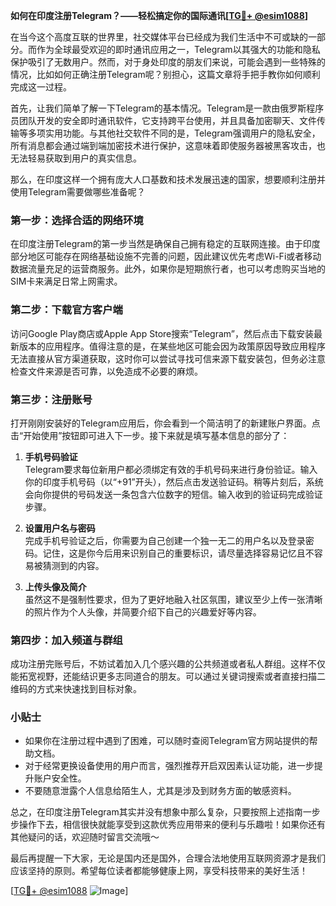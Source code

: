 **如何在印度注册Telegram？——轻松搞定你的国际通讯[[TG💪+ @esim1088](https://t.me/s/esim1088)]**

在当今这个高度互联的世界里，社交媒体平台已经成为我们生活中不可或缺的一部分。而作为全球最受欢迎的即时通讯应用之一，Telegram以其强大的功能和隐私保护吸引了无数用户。然而，对于身处印度的朋友们来说，可能会遇到一些特殊的情况，比如如何正确注册Telegram呢？别担心，这篇文章将手把手教你如何顺利完成这一过程。

首先，让我们简单了解一下Telegram的基本情况。Telegram是一款由俄罗斯程序员团队开发的安全即时通讯软件，它支持跨平台使用，并且具备加密聊天、文件传输等多项实用功能。与其他社交软件不同的是，Telegram强调用户的隐私安全，所有消息都会通过端到端加密技术进行保护，这意味着即使服务器被黑客攻击，也无法轻易获取到用户的真实信息。

那么，在印度这样一个拥有庞大人口基数和技术发展迅速的国家，想要顺利注册并使用Telegram需要做哪些准备呢？

### 第一步：选择合适的网络环境

在印度注册Telegram的第一步当然是确保自己拥有稳定的互联网连接。由于印度部分地区可能存在网络基础设施不完善的问题，因此建议优先考虑Wi-Fi或者移动数据流量充足的运营商服务。此外，如果你是短期旅行者，也可以考虑购买当地的SIM卡来满足日常上网需求。

### 第二步：下载官方客户端

访问Google Play商店或Apple App Store搜索“Telegram”，然后点击下载安装最新版本的应用程序。值得注意的是，在某些地区可能会因为政策原因导致应用程序无法直接从官方渠道获取，这时你可以尝试寻找可信来源下载安装包，但务必注意检查文件来源是否可靠，以免造成不必要的麻烦。

### 第三步：注册账号

打开刚刚安装好的Telegram应用后，你会看到一个简洁明了的新建账户界面。点击“开始使用”按钮即可进入下一步。接下来就是填写基本信息的部分了：

1. **手机号码验证**  
   Telegram要求每位新用户都必须绑定有效的手机号码来进行身份验证。输入你的印度手机号码（以“+91”开头），然后点击发送验证码。稍等片刻后，系统会向你提供的号码发送一条包含六位数字的短信。输入收到的验证码完成验证步骤。

2. **设置用户名与密码**  
   完成手机号验证之后，你需要为自己创建一个独一无二的用户名以及登录密码。记住，这是你今后用来识别自己的重要标识，请尽量选择容易记忆且不容易被猜测到的内容。

3. **上传头像及简介**  
   虽然这不是强制性要求，但为了更好地融入社区氛围，建议至少上传一张清晰的照片作为个人头像，并简要介绍下自己的兴趣爱好等内容。

### 第四步：加入频道与群组

成功注册完账号后，不妨试着加入几个感兴趣的公共频道或者私人群组。这样不仅能拓宽视野，还能结识更多志同道合的朋友。可以通过关键词搜索或者直接扫描二维码的方式来快速找到目标对象。

### 小贴士

- 如果你在注册过程中遇到了困难，可以随时查阅Telegram官方网站提供的帮助文档。
- 对于经常更换设备使用的用户而言，强烈推荐开启双因素认证功能，进一步提升账户安全性。
- 不要随意泄露个人信息给陌生人，尤其是涉及到财务方面的敏感资料。

总之，在印度注册Telegram其实并没有想象中那么复杂，只要按照上述指南一步步操作下去，相信很快就能享受到这款优秀应用带来的便利与乐趣啦！如果你还有其他疑问的话，欢迎随时留言交流哦～

最后再提醒一下大家，无论是国内还是国外，合理合法地使用互联网资源才是我们应该坚持的原则。希望每位读者都能够健康上网，享受科技带来的美好生活！

[[TG💪+ @esim1088](https://t.me/s/esim1088) ![Image](https://i.postimg.cc/4NQfJmqS/Snipaste-2025-05-13-00-14-12.png)]